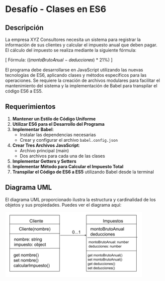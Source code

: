 # Desafío - Clases en ES6

## Descripción

La empresa XYZ Consultores necesita un sistema para registrar la información de sus clientes y calcular el impuesto anual que deben pagar. El cálculo del impuesto se realiza mediante la siguiente fórmula:

\[ Fórmula: ((𝑚𝑜𝑛𝑡𝑜𝐵𝑟𝑢𝑡𝑜𝐴𝑛𝑢𝑎𝑙 − 𝑑𝑒𝑑𝑢𝑐𝑐𝑖𝑜𝑛𝑒𝑠) * 21%) \]

El programa debe desarrollarse en JavaScript utilizando las nuevas tecnologías de ES6, aplicando clases y métodos específicos para las operaciones. Se requiere la creación de archivos modulares para facilitar el mantenimiento del sistema y la implementación de Babel para transpilar el código ES6 a ES5.

## Requerimientos

1. **Mantener un Estilo de Código Uniforme**
2. **Utilizar ES6 para el Desarrollo del Programa**
3. **Implementar Babel**:
   - Instalar las dependencias necesarias
   - Crear y configurar el archivo `babel.config.json`
4. **Crear Tres Archivos JavaScript**:
   - Archivo principal (main)
   - Dos archivos para cada una de las clases 
5. **Implementar Getters y Setters**
6. **Implementar Método para Calcular el Impuesto Total**
7. **Transpilar el Código de ES6 a ES5** utilizando Babel desde la terminal

## Diagrama UML

El diagrama UML proporcionado ilustra la estructura y cardinalidad de los objetos y sus propiedades. Puedes ver el diagrama aquí:

![es6](screenshot/es6.png)
